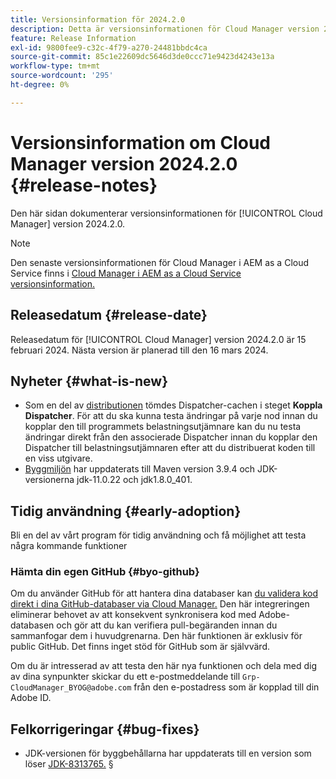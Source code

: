 ```yaml
---
title: Versionsinformation för 2024.2.0
description: Detta är versionsinformationen för Cloud Manager version 2024.2.0.
feature: Release Information
exl-id: 9800fee9-c32c-4f79-a270-24481bbdc4ca
source-git-commit: 85c1e22609dc5646d3de0ccc71e9423d4243e13a
workflow-type: tm+mt
source-wordcount: '295'
ht-degree: 0%

---
```


# Versionsinformation om Cloud Manager version 2024.2.0 {#release-notes}

Den här sidan dokumenterar versionsinformationen för [!UICONTROL Cloud Manager] version 2024.2.0.

>[!NOTE]
>
>Den senaste versionsinformationen för Cloud Manager i AEM as a Cloud Service finns i [Cloud Manager i AEM as a Cloud Service versionsinformation.](https://experienceleague.adobe.com/docs/experience-manager-cloud-service/content/implementing/using-cloud-manager/release-notes-cloud-manager/release-notes-cm-current.html)

## Releasedatum {#release-date}

Releasedatum för [!UICONTROL Cloud Manager] version 2024.2.0 är 15 februari 2024. Nästa version är planerad till den 16 mars 2024.

## Nyheter {#what-is-new}

* Som en del av [distributionen](/help/using/code-deployment.md) tömdes Dispatcher-cachen i steget **Koppla Dispatcher**. För att du ska kunna testa ändringar på varje nod innan du kopplar den till programmets belastningsutjämnare kan du nu testa ändringar direkt från den associerade Dispatcher innan du kopplar den Dispatcher till belastningsutjämnaren efter att du distribuerat koden till en viss utgivare.
* [Byggmiljön](/help/getting-started/build-environment.md) har uppdaterats till Maven version 3.9.4 och JDK-versionerna jdk-11.0.22 och jdk1.8.0_401.

## Tidig användning {#early-adoption}

Bli en del av vårt program för tidig användning och få möjlighet att testa några kommande funktioner

### Hämta din egen GitHub {#byo-github}

Om du använder GitHub för att hantera dina databaser kan [du validera kod direkt i dina GitHub-databaser via Cloud Manager.](/help/managing-code/private-repositories.md) Den här integreringen eliminerar behovet av att konsekvent synkronisera kod med Adobe-databasen och gör att du kan verifiera pull-begäranden innan du sammanfogar dem i huvudgrenarna. Den här funktionen är exklusiv för public GitHub. Det finns inget stöd för GitHub som är självvärd.

Om du är intresserad av att testa den här nya funktionen och dela med dig av dina synpunkter skickar du ett e-postmeddelande till `Grp-CloudManager_BYOG@adobe.com` från den e-postadress som är kopplad till din Adobe ID.

## Felkorrigeringar {#bug-fixes}

* JDK-versionen för byggbehållarna har uppdaterats till en version som löser [JDK-8313765.](https://bugs.openjdk.org/browse/JDK-8313765)
§

